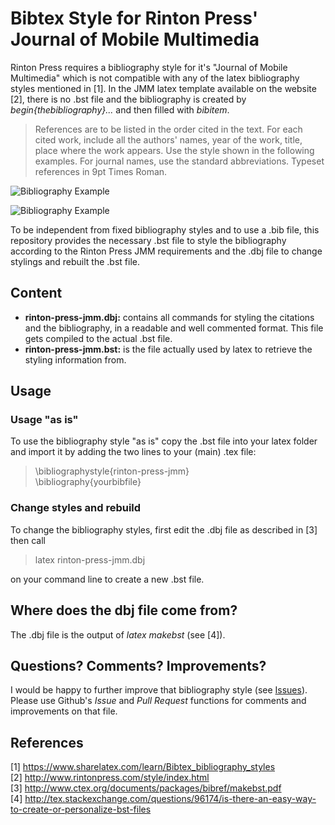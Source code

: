 # Bibtex Style for Rinton Press' Journal of Mobile Multimedia

Rinton Press requires a bibliography style for it's "Journal of Mobile Multimedia" which is not compatible with any of the latex bibliography styles mentioned in [1]. In the JMM latex template available on the website [2], there is no .bst file and the bibliography is created by *begin{thebibliography}...* and then filled with *bibitem*.

> References are to be listed in the order cited in the text. For each cited work, include all the authors' names, year of the work, title, place where the work appears. Use the style shown in the following examples. For journal names, use the standard abbreviations. Typeset references in 9pt Times Roman.

![Bibliography Example](https://github.com/eliaskaerle/bibtex-style-rinton-press-jmm/blob/master/bib-example.jpg)

![Bibliography Example](https://github.com/eliaskaerle/bibtex-style-rinton-press-jmm/blob/master/cite-example.jpg)

To be independent from fixed bibliography styles and to use a .bib file, this repository provides the necessary .bst file to style the bibliography according to the Rinton Press JMM requirements and the .dbj file to change stylings and rebuilt the .bst file.

## Content
 * **rinton-press-jmm.dbj:** contains all commands for styling the citations and the bibliography, in a readable and well commented format. This file gets compiled to the actual .bst file.
 * **rinton-press-jmm.bst:** is the file actually used by latex to retrieve the styling information from.

## Usage
### Usage "as is"
To use the bibliography style "as is" copy the .bst file into your latex folder and import it by adding the two lines to your (main) .tex file:
>  \bibliographystyle{rinton-press-jmm}  
>  \bibliography{yourbibfile}

### Change styles and rebuild
To change the bibliography styles, first edit the .dbj file as described in [3] then call
> latex rinton-press-jmm.dbj

on your command line to create a new .bst file.

## Where does the dbj file come from?
The .dbj file is the output of *latex makebst* (see [4]).

## Questions? Comments? Improvements?
I would be happy to further improve that bibliography style (see [Issues](https://github.com/eliaskaerle/bibtex-style-rinton-press-jmm/issues)). Please use Github's *Issue* and *Pull Request* functions for comments and improvements on that file.

## References
[1] https://www.sharelatex.com/learn/Bibtex_bibliography_styles  
[2] http://www.rintonpress.com/style/index.html  
[3] http://www.ctex.org/documents/packages/bibref/makebst.pdf  
[4] http://tex.stackexchange.com/questions/96174/is-there-an-easy-way-to-create-or-personalize-bst-files
